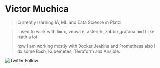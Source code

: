 # Victor Muchica

> Currently learning IA, ML and Data Science in Platzi

> I used to work with linux, vmware, asterisk, zabbix,grafana and I like math a lot.
> 
> now I am working mostly with Docker,Jenkins and Prometheus also I do some Bash, Kubernetes, Terraform and Ansible.  

![Twitter Follow](https://img.shields.io/twitter/follow/muchikon?label=muchikon&style=social)
